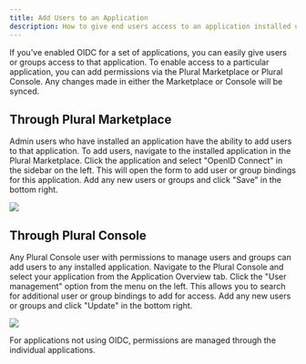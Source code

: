 ```yaml
---
title: Add Users to an Application
description: How to give end users access to an application installed using Plural.
---
```


If you've enabled OIDC for a set of applications, you can easily give users or groups access to that application. To enable access to a particular application, you can add permissions via the Plural Marketplace or Plural Console. Any changes made in either the Marketplace or Console will be synced.

## Through Plural Marketplace

Admin users who have installed an application have the ability to add users to that application. To add users, navigate to the installed application in the Plural Marketplace. Click the application and select "OpenID Connect" in the sidebar on the left. This will open the form to add user or group bindings for this application. Add any new users or groups and click "Save" in the bottom right.

![](</assets/operations/marketplace-add-users.png>)

## Through Plural Console

Any Plural Console user with permissions to manage users and groups can add users to any installed application. Navigate to the Plural Console and select your application from the Application Overview tab. Click the "User management" option from the menu on the left. This allows you to search for additional user or group bindings to add for access. Add any new users or groups and click "Update" in the bottom right.

![](</assets/operations/add-users-console.png>)


For applications not using OIDC, permissions are managed through the individual applications.
